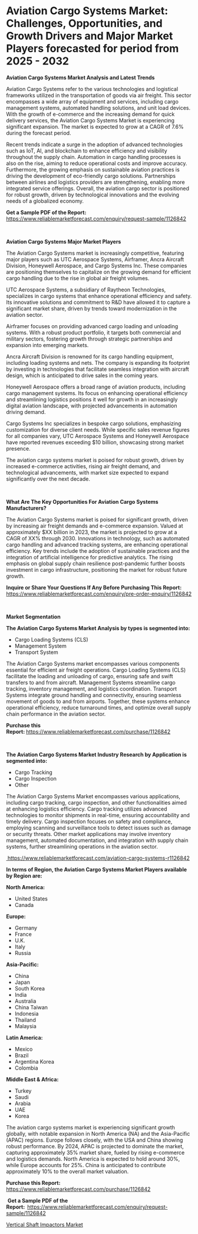 <p><h1>Aviation Cargo Systems Market: Challenges, Opportunities, and Growth Drivers and Major Market Players forecasted for period from 2025 - 2032</h1></p><p><strong>Aviation Cargo Systems Market Analysis and Latest Trends</strong></p>
<p><p>Aviation Cargo Systems refer to the various technologies and logistical frameworks utilized in the transportation of goods via air freight. This sector encompasses a wide array of equipment and services, including cargo management systems, automated handling solutions, and unit load devices. With the growth of e-commerce and the increasing demand for quick delivery services, the Aviation Cargo Systems Market is experiencing significant expansion. The market is expected to grow at a CAGR of 7.6% during the forecast period.</p><p>Recent trends indicate a surge in the adoption of advanced technologies such as IoT, AI, and blockchain to enhance efficiency and visibility throughout the supply chain. Automation in cargo handling processes is also on the rise, aiming to reduce operational costs and improve accuracy. Furthermore, the growing emphasis on sustainable aviation practices is driving the development of eco-friendly cargo solutions. Partnerships between airlines and logistics providers are strengthening, enabling more integrated service offerings. Overall, the aviation cargo sector is positioned for robust growth, driven by technological innovations and the evolving needs of a globalized economy.</p></p>
<p><strong>Get a Sample PDF of the Report:&nbsp;</strong> <a href="https://www.reliablemarketforecast.com/enquiry/request-sample/1126842?utm_campaign=2465&utm_medium=2&utm_source=Github&utm_content=ia&utm_term=18022025&utm_id=aviation-cargo-systems">https://www.reliablemarketforecast.com/enquiry/request-sample/1126842</a></p>
<p>&nbsp;</p>
<p><strong>Aviation Cargo Systems Major Market Players</strong></p>
<p><p>The Aviation Cargo Systems market is increasingly competitive, featuring major players such as UTC Aerospace Systems, Airframer, Ancra Aircraft Division, Honeywell Aerospace, and Cargo Systems Inc. These companies are positioning themselves to capitalize on the growing demand for efficient cargo handling due to the rise in global air freight volumes.</p><p>UTC Aerospace Systems, a subsidiary of Raytheon Technologies, specializes in cargo systems that enhance operational efficiency and safety. Its innovative solutions and commitment to R&D have allowed it to capture a significant market share, driven by trends toward modernization in the aviation sector.</p><p>Airframer focuses on providing advanced cargo loading and unloading systems. With a robust product portfolio, it targets both commercial and military sectors, fostering growth through strategic partnerships and expansion into emerging markets.</p><p>Ancra Aircraft Division is renowned for its cargo handling equipment, including loading systems and nets. The company is expanding its footprint by investing in technologies that facilitate seamless integration with aircraft design, which is anticipated to drive sales in the coming years.</p><p>Honeywell Aerospace offers a broad range of aviation products, including cargo management systems. Its focus on enhancing operational efficiency and streamlining logistics positions it well for growth in an increasingly digital aviation landscape, with projected advancements in automation driving demand.</p><p>Cargo Systems Inc specializes in bespoke cargo solutions, emphasizing customization for diverse client needs. While specific sales revenue figures for all companies vary, UTC Aerospace Systems and Honeywell Aerospace have reported revenues exceeding $10 billion, showcasing strong market presence. </p><p>The aviation cargo systems market is poised for robust growth, driven by increased e-commerce activities, rising air freight demand, and technological advancements, with market size expected to expand significantly over the next decade.</p></p>
<p>&nbsp;</p>
<p><strong>What Are The Key Opportunities For Aviation Cargo Systems Manufacturers?</strong></p>
<p><p>The Aviation Cargo Systems market is poised for significant growth, driven by increasing air freight demands and e-commerce expansion. Valued at approximately $XX billion in 2023, the market is projected to grow at a CAGR of XX% through 2030. Innovations in technology, such as automated cargo handling and advanced tracking systems, are enhancing operational efficiency. Key trends include the adoption of sustainable practices and the integration of artificial intelligence for predictive analytics. The rising emphasis on global supply chain resilience post-pandemic further boosts investment in cargo infrastructure, positioning the market for robust future growth.</p></p>
<p><strong>Inquire or Share Your Questions If Any Before Purchasing This Report:</strong> <a href="https://www.reliablemarketforecast.com/enquiry/pre-order-enquiry/1126842?utm_campaign=2465&utm_medium=2&utm_source=Github&utm_content=ia&utm_term=18022025&utm_id=aviation-cargo-systems">https://www.reliablemarketforecast.com/enquiry/pre-order-enquiry/1126842</a></p>
<p>&nbsp;</p>
<p><strong>Market Segmentation</strong></p>
<p><strong>The Aviation Cargo Systems Market Analysis by types is segmented into:</strong></p>
<p><ul><li>Cargo Loading Systems (CLS)</li><li>Management System</li><li>Transport System</li></ul></p>
<p><p>The Aviation Cargo Systems market encompasses various components essential for efficient air freight operations. Cargo Loading Systems (CLS) facilitate the loading and unloading of cargo, ensuring safe and swift transfers to and from aircraft. Management Systems streamline cargo tracking, inventory management, and logistics coordination. Transport Systems integrate ground handling and connectivity, ensuring seamless movement of goods to and from airports. Together, these systems enhance operational efficiency, reduce turnaround times, and optimize overall supply chain performance in the aviation sector.</p></p>
<p><strong>Purchase this Report:&nbsp;</strong><a href="https://www.reliablemarketforecast.com/purchase/1126842?utm_campaign=2465&utm_medium=2&utm_source=Github&utm_content=ia&utm_term=18022025&utm_id=aviation-cargo-systems">https://www.reliablemarketforecast.com/purchase/1126842</a></p>
<p>&nbsp;</p>
<p><strong>The Aviation Cargo Systems Market Industry Research by Application is segmented into:</strong></p>
<p><ul><li>Cargo Tracking</li><li>Cargo Inspection</li><li>Other</li></ul></p>
<p><p>The Aviation Cargo Systems Market encompasses various applications, including cargo tracking, cargo inspection, and other functionalities aimed at enhancing logistics efficiency. Cargo tracking utilizes advanced technologies to monitor shipments in real-time, ensuring accountability and timely delivery. Cargo inspection focuses on safety and compliance, employing scanning and surveillance tools to detect issues such as damage or security threats. Other market applications may involve inventory management, automated documentation, and integration with supply chain systems, further streamlining operations in the aviation sector.</p></p>
<p><a href="https://www.reliablemarketforecast.com/aviation-cargo-systems-r1126842?utm_campaign=2465&utm_medium=2&utm_source=Github&utm_content=ia&utm_term=18022025&utm_id=aviation-cargo-systems">&nbsp;https://www.reliablemarketforecast.com/aviation-cargo-systems-r1126842</a></p>
<p><strong>In terms of Region, the Aviation Cargo Systems Market Players available by Region are:</strong></p>
<p>
    <p> <strong> North America: </strong>
        <ul>
            <li>United States</li>
            <li>Canada</li>
        </ul>
        </p> 
    <p> <strong> Europe: </strong>
        <ul>
            <li>Germany</li>
            <li>France</li>
            <li>U.K.</li>
            <li>Italy</li>
            <li>Russia</li>
        </ul>
        </p> 
    <p> <strong> Asia-Pacific: </strong>
        <ul>
            <li>China</li>
            <li>Japan</li>
            <li>South Korea</li>
            <li>India</li>
            <li>Australia</li>
            <li>China Taiwan</li>
            <li>Indonesia</li>
            <li>Thailand</li>
            <li>Malaysia</li>
        </ul>
        </p> 
    <p> <strong> Latin America: </strong>
        <ul>
            <li>Mexico</li>
            <li>Brazil</li>
            <li>Argentina Korea</li>
            <li>Colombia</li>
        </ul>
        </p> 
    <p> <strong> Middle East & Africa: </strong>
        <ul>
            <li>Turkey</li>
            <li>Saudi</li>
            <li>Arabia</li>
            <li>UAE</li>
            <li>Korea</li>
        </ul>
    </p>
    </p>
<p><p>The aviation cargo systems market is experiencing significant growth globally, with notable expansion in North America (NA) and the Asia-Pacific (APAC) regions. Europe follows closely, with the USA and China showing robust performance. By 2024, APAC is projected to dominate the market, capturing approximately 35% market share, fueled by rising e-commerce and logistics demands. North America is expected to hold around 30%, while Europe accounts for 25%. China is anticipated to contribute approximately 10% to the overall market valuation.</p></p>
<p><strong>Purchase this Report: </strong><a href="https://www.reliablemarketforecast.com/purchase/1126842?utm_campaign=2465&utm_medium=2&utm_source=Github&utm_content=ia&utm_term=18022025&utm_id=aviation-cargo-systems">https://www.reliablemarketforecast.com/purchase/1126842</a></p>
<p>&nbsp;<strong>Get a Sample PDF of the Report:&nbsp;&nbsp;</strong><a href="https://www.reliablemarketforecast.com/enquiry/request-sample/1126842?utm_campaign=2465&utm_medium=2&utm_source=Github&utm_content=ia&utm_term=18022025&utm_id=aviation-cargo-systems">https://www.reliablemarketforecast.com/enquiry/request-sample/1126842</a></p>
<p><strong></strong></p>
<p><p><a href="https://github.com/chaturberville8181/Market-Research-Report-List-1/blob/main/vertical-shaft-impactors-market.md?utm_campaign=2465&utm_medium=2&utm_source=Github&utm_content=ia&utm_term=18022025&utm_id=aviation-cargo-systems">Vertical Shaft Impactors Market</a></p></p>